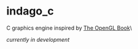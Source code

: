 # indago_c

C graphics engine inspired by [The OpenGL Book](https://openglbook.com/)\

*currently in development*
